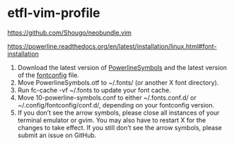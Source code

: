etfl-vim-profile
================

https://github.com/Shougo/neobundle.vim

https://powerline.readthedocs.org/en/latest/installation/linux.html#font-installation

1. Download the latest version of [PowerlineSymbols](https://github.com/Lokaltog/powerline/raw/develop/font/PowerlineSymbols.otf) and the latest version of the [fontconfig](https://github.com/Lokaltog/powerline/raw/develop/font/10-powerline-symbols.conf) file.
2. Move PowerlineSymbols.otf to ~/.fonts/ (or another X font directory).
3. Run fc-cache -vf ~/.fonts to update your font cache.
4. Move 10-powerline-symbols.conf to either ~/.fonts.conf.d/ or ~/.config/fontconfig/conf.d/, depending on your fontconfig version.
5. If you don’t see the arrow symbols, please close all instances of your terminal emulator or gvim. You may also have to restart X for the changes to take effect. If you still don’t see the arrow symbols, please submit an issue on GitHub.
